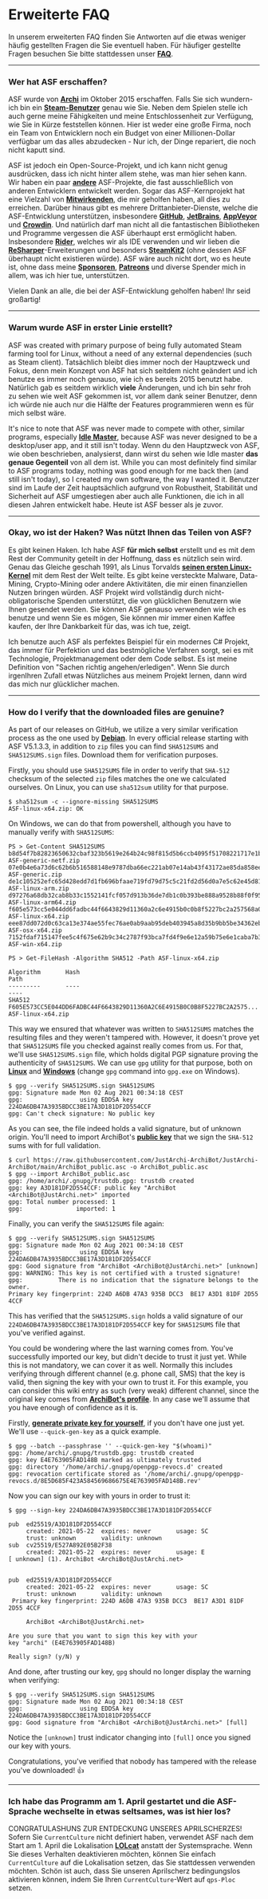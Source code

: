 # Erweiterte FAQ

In unserem erweiterten FAQ finden Sie Antworten auf die etwas weniger häufig gestellten Fragen die Sie eventuell haben. Für häufiger gestellte Fragen besuchen Sie bitte stattdessen unser **[FAQ](https://github.com/JustArchiNET/ArchiSteamFarm/wiki/FAQ-de-DE)**.

---

### Wer hat ASF erschaffen?

ASF wurde von **[Archi](https://github.com/JustArchi)** im Oktober 2015 erschaffen. Falls Sie sich wundern- ich bin ein **[Steam-Benutzer](https://steamcommunity.com/profiles/76561198006963719)** genau wie Sie. Neben dem Spielen stelle ich auch gerne meine Fähigkeiten und meine Entschlossenheit zur Verfügung, wie Sie in Kürze feststellen können. Hier ist weder eine große Firma, noch ein Team von Entwicklern noch ein Budget von einer Millionen-Dollar verfügbar um das alles abzudecken - Nur ich, der Dinge repariert, die noch nicht kaputt sind.

ASF ist jedoch ein Open-Source-Projekt, und ich kann nicht genug ausdrücken, dass ich nicht hinter allem stehe, was man hier sehen kann. Wir haben ein paar **[andere](https://github.com/JustArchiNET?q=ASF-)** ASF-Projekte, die fast ausschließlich von anderen Entwicklern entwickelt werden. Sogar das ASF-Kernprojekt hat eine Vielzahl von **[Mitwirkenden](https://github.com/JustArchiNET/ArchiSteamFarm/graphs/contributors)**, die mir geholfen haben, all dies zu erreichen. Darüber hinaus gibt es mehrere Drittanbieter-Dienste, welche die ASF-Entwicklung unterstützen, insbesondere **[GitHub](https://github.com)**, **[JetBrains](https://www.jetbrains.com)**, **[AppVeyor](https://www.appveyor.com)** und **[Crowdin](https://crowdin.com)**. Und natürlich darf man nicht all die fantastischen Bibliotheken und Programme vergessen die ASF überhaupt erst ermöglicht haben. Insbesondere **[Rider](https://www.jetbrains.com/rider)**, welches wir als IDE verwenden und wir lieben die **[ReSharper](https://www.jetbrains.com/resharper)**-Erweiterungen und besonders **[SteamKit2](https://github.com/SteamRE/SteamKit)** (ohne dessen ASF überhaupt nicht existieren würde). ASF wäre auch nicht dort, wo es heute ist, ohne dass meine **[Sponsoren](https://github.com/sponsors/JustArchi)**, **[Patreons](https://www.patreon.com/JustArchi)** und diverse Spender mich in allem, was ich hier tue, unterstützen.

Vielen Dank an alle, die bei der ASF-Entwicklung geholfen haben! Ihr seid großartig!

---

### Warum wurde ASF in erster Linie erstellt?

ASF was created with primary purpose of being fully automated Steam farming tool for Linux, without a need of any external dependencies (such as Steam client). Tatsächlich bleibt dies immer noch der Hauptzweck und Fokus, denn mein Konzept von ASF hat sich seitdem nicht geändert und ich benutze es immer noch genauso, wie ich es bereits 2015 benutzt habe. Natürlich gab es seitdem wirklich **viele** Änderungen, und ich bin sehr froh zu sehen wie weit ASF gekommen ist, vor allem dank seiner Benutzer, denn ich würde nie auch nur die Hälfte der Features programmieren wenn es für mich selbst wäre.

It's nice to note that ASF was never made to compete with other, similar programs, especially **[Idle Master](https://www.steamidlemaster.com)**, because ASF was never designed to be a desktop/user app, and it still isn't today. Wenn du den Hauptzweck von ASF, wie oben beschrieben, analysierst, dann wirst du sehen wie Idle master **das genaue Gegenteil** von all dem ist. While you can most definitely find similar to ASF programs today, nothing was good enough for me back then (and still isn't today), so I created my own software, the way I wanted it. Benutzer sind im Laufe der Zeit hauptsächlich aufgrund von Robustheit, Stabilität und Sicherheit auf ASF umgestiegen aber auch alle Funktionen, die ich in all diesen Jahren entwickelt habe. Heute ist ASF besser als je zuvor.

---

### Okay, wo ist der Haken? Was nützt Ihnen das Teilen von ASF?

Es gibt keinen Haken. Ich habe ASF **für mich selbst** erstellt und es mit dem Rest der Community geteilt in der Hoffnung, dass es nützlich sein wird. Genau das Gleiche geschah 1991, als Linus Torvalds **[seinen ersten Linux-Kernel](https://groups.google.com/forum/#!msg/comp.os.Minix/dlNtH7RRrGA/SwRavCzVE7gJ)** mit dem Rest der Welt teilte. Es gibt keine versteckte Malware, Data-Mining, Crypto-Mining oder andere Aktivitäten, die mir einen finanziellen Nutzen bringen würden. ASF Projekt wird vollständig durch nicht-obligatorische Spenden unterstützt, die von glücklichen Benutzern wie Ihnen gesendet werden. Sie können ASF genauso verwenden wie ich es benutze und wenn Sie es mögen, Sie können mir immer einen Kaffee kaufen, der Ihre Dankbarkeit für das, was ich tue, zeigt.

Ich benutze auch ASF als perfektes Beispiel für ein modernes C# Projekt, das immer für Perfektion und das bestmögliche Verfahren sorgt, sei es mit Technologie, Projektmanagement oder dem Code selbst. Es ist meine Definition von "Sachen richtig angehen/erledigen". Wenn Sie durch irgenIhren Zufall etwas Nützliches aus meinem Projekt lernen, dann wird das mich nur glücklicher machen.

---

### How do I verify that the downloaded files are genuine?

As part of our releases on GitHub, we utilize a very similar verification process as the one used by **[Debian](https://www.debian.org/CD/verify)**. In every official release starting with ASF V5.1.3.3, in addition to `zip` files you can find `SHA512SUMS` and `SHA512SUMS.sign` files. Download them for verification purposes.

Firstly, you should use `SHA512SUMS` file in order to verify that `SHA-512` checksum of the selected `zip` files matches the one we calculated ourselves. On Linux, you can use `sha512sum` utility for that purpose.


```
$ sha512sum -c --ignore-missing SHA512SUMS
ASF-linux-x64.zip: OK
```

On Windows, we can do that from powershell, although you have to manually verify with `SHA512SUMS`:

```
PS > Get-Content SHA512SUMS
b8d54f7b82823650632cbaf323b5619e264b24c98f815d5b6ccb4095f51708221717e1b07542f3676a28853571f7b634c7071eadd9c3eb1dc902f64dee66a241  ASF-generic-netf.zip
07e0b4e6a73d6c62b6b516588148e9787dba66ec221ab07e14ab43f43172ae85da858eefb5b66c06b5f7320b34f6c6b96435de6df3aaf437239a6a48faad61ae  ASF-generic.zip
de1c105252efc65d428edd7d1fb696bfaae719fd79d75c5c21fd2d56d0a7e5c62e45d818d75fad0c06f9b17cfb392b3d13a2af58b8c9f83fe1db98e325b4e4f1  ASF-linux-arm.zip
d97276a68db32cab8b33c1552141fcf057d913b36de7db1c0b393be888a9528b88f0f958153924d8434a518715a5de7500e0bde846a7ea54e26ee3724c119b6f  ASF-linux-arm64.zip
f605e573cc5e044dd6fadbc44f6643829d11360a2c6e4915b0c0b8f5227bc2a257568a014d3a2c0612fa73907641d0cea455138d2e5a97186a0b417abad45ed9  ASF-linux-x64.zip
eee87dd072d0c63ca13e374ae55fec76ae0ab9aab95deb403945a8d35b9bb5be34362eb64c3b75c27cbc6f4df3a17a5ef3e0169a7038b6bb284288b39e7dec65  ASF-osx-x64.zip
7152fdaf715147fee5c4f675e62b9c34c2787f93bca7fd4f9e6e12a59b75e6e1caba7b3641f24248a58eefa5ed3fdbb79d89572061118e09ea8161c17b7923e1  ASF-win-x64.zip

PS > Get-FileHash -Algorithm SHA512 -Path ASF-linux-x64.zip

Algorithm       Hash                                                                   Path
---------       ----                                                                   ----
SHA512          F605E573CC5E044DD6FADBC44F6643829D11360A2C6E4915B0C0B8F5227BC2A2575... ASF-linux-x64.zip
```

This way we ensured that whatever was written to `SHA512SUMS` matches the resulting files and they weren't tampered with. However, it doesn't prove yet that `SHA512SUMS` file you checked against really comes from us. For that, we'll use `SHA512SUMS.sign` file, which holds digital PGP signature proving the authenticity of `SHA512SUMS`. We can use `gpg` utility for that purpose, both on **[Linux](https://gnupg.org/download/index.html)** and **[Windows](https://gpg4win.org)** (change `gpg` command into `gpg.exe` on Windows).

```
$ gpg --verify SHA512SUMS.sign SHA512SUMS
gpg: Signature made Mon 02 Aug 2021 00:34:18 CEST
gpg:                using EDDSA key 224DA6DB47A3935BDCC3BE17A3D181DF2D554CCF
gpg: Can't check signature: No public key
```

As you can see, the file indeed holds a valid signature, but of unknown origin. You'll need to import ArchiBot's **[public key](https://raw.githubusercontent.com/JustArchi-ArchiBot/JustArchi-ArchiBot/main/ArchiBot_public.asc)** that we sign the `SHA-512` sums with for full validation.

```
$ curl https://raw.githubusercontent.com/JustArchi-ArchiBot/JustArchi-ArchiBot/main/ArchiBot_public.asc -o ArchiBot_public.asc
$ gpg --import ArchiBot_public.asc
gpg: /home/archi/.gnupg/trustdb.gpg: trustdb created
gpg: key A3D181DF2D554CCF: public key "ArchiBot <ArchiBot@JustArchi.net>" imported
gpg: Total number processed: 1
gpg:               imported: 1

```

Finally, you can verify the `SHA512SUMS` file again:

```
$ gpg --verify SHA512SUMS.sign SHA512SUMS
gpg: Signature made Mon 02 Aug 2021 00:34:18 CEST
gpg:                using EDDSA key 224DA6DB47A3935BDCC3BE17A3D181DF2D554CCF
gpg: Good signature from "ArchiBot <ArchiBot@JustArchi.net>" [unknown]
gpg: WARNING: This key is not certified with a trusted signature!
gpg:          There is no indication that the signature belongs to the owner.
Primary key fingerprint: 224D A6DB 47A3 935B DCC3  BE17 A3D1 81DF 2D55 4CCF
```

This has verified that the `SHA512SUMS.sign` holds a valid signature of our `224DA6DB47A3935BDCC3BE17A3D181DF2D554CCF` key for `SHA512SUMS` file that you've verified against.

You could be wondering where the last warning comes from. You've successfully imported our key, but didn't decide to trust it just yet. While this is not mandatory, we can cover it as well. Normally this includes verifying through different channel (e.g. phone call, SMS) that the key is valid, then signing the key with your own to trust it. For this example, you can consider this wiki entry as such (very weak) different channel, since the original key comes from **[ArchiBot's profile](https://github.com/JustArchi-ArchiBot)**. In any case we'll assume that you have enough of confidence as it is.

Firstly, **[generate private key for yourself](https://help.ubuntu.com/community/GnuPrivacyGuardHowto#Generating_an_OpenPGP_Key)**, if you don't have one just yet. We'll use `--quick-gen-key` as a quick example.

```
$ gpg --batch --passphrase '' --quick-gen-key "$(whoami)"
gpg: /home/archi/.gnupg/trustdb.gpg: trustdb created
gpg: key E4E763905FAD148B marked as ultimately trusted
gpg: directory '/home/archi/.gnupg/openpgp-revocs.d' created
gpg: revocation certificate stored as '/home/archi/.gnupg/openpgp-revocs.d/8E5D685F423A584569686675E4E763905FAD148B.rev'
```

Now you can sign our key with yours in order to trust it:

```
$ gpg --sign-key 224DA6DB47A3935BDCC3BE17A3D181DF2D554CCF

pub  ed25519/A3D181DF2D554CCF
     created: 2021-05-22  expires: never       usage: SC
     trust: unknown       validity: unknown
sub  cv25519/E527A892E05B2F38
     created: 2021-05-22  expires: never       usage: E
[ unknown] (1). ArchiBot <ArchiBot@JustArchi.net>


pub  ed25519/A3D181DF2D554CCF
     created: 2021-05-22  expires: never       usage: SC
     trust: unknown       validity: unknown
 Primary key fingerprint: 224D A6DB 47A3 935B DCC3  BE17 A3D1 81DF 2D55 4CCF

     ArchiBot <ArchiBot@JustArchi.net>

Are you sure that you want to sign this key with your
key "archi" (E4E763905FAD148B)

Really sign? (y/N) y
```

And done, after trusting our key, `gpg` should no longer display the warning when verifying:

```
$ gpg --verify SHA512SUMS.sign SHA512SUMS
gpg: Signature made Mon 02 Aug 2021 00:34:18 CEST
gpg:                using EDDSA key 224DA6DB47A3935BDCC3BE17A3D181DF2D554CCF
gpg: Good signature from "ArchiBot <ArchiBot@JustArchi.net>" [full]
```

Notice the `[unknown]` trust indicator changing into `[full]` once you signed our key with yours.

Congratulations, you've verified that nobody has tampered with the release you've downloaded! 👍

---

### Ich habe das Programm am 1. April gestartet und die ASF-Sprache wechselte in etwas seltsames, was ist hier los?

CONGRATULASHUNS ZUR ENTDECKUNG UNSERES APRILSCHERZES! Sofern Sie `CurrentCulture` nicht definiert haben, verwendet ASF nach dem Start am 1. April die Lokalisation **[LOLcat](https://en.wikipedia.org/wiki/Lolcat)** anstatt der Systemsprache. Wenn Sie dieses Verhalten deaktivieren möchten, können Sie einfach `CurrentCulture` auf die Lokalisation setzen, das Sie stattdessen verwenden möchten. Schön ist auch, dass Sie unseren Aprilscherz bedingungslos aktivieren können, indem Sie Ihren `CurrentCulture`-Wert auf `qps-Ploc` setzen.